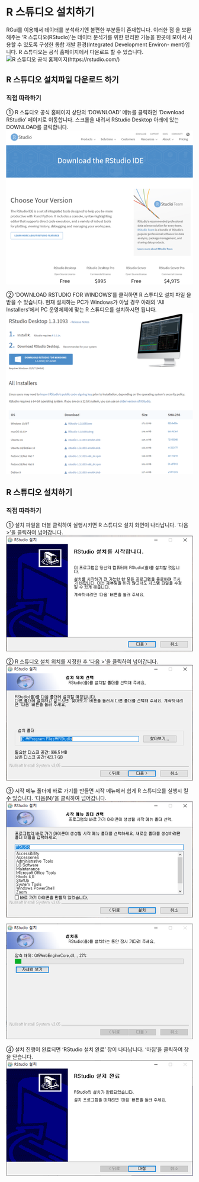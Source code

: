 # R 스튜디오 설치하기
RGui를 이용해서 데이터를 분석하기엔 불편한 부분들이 존재합니다. 이러한 점 을 보완해주는 ‘R 스튜디오(RStudio)’는 데이터 분석가를 위한 편리한 기능을 한곳에 모아서 사용할 수 있도록 구성한 통합 개발 환경(Integrated Development Environ- ment)입니다. R 스튜디오는 공식 홈페이지에서 다운로드 할 수 있습니다.
![R 스튜디오 공식 홈페이지(https://rstudio.com/)](https://github.com/bjpublic/R_data/blob/main/%EC%9D%B4%EB%AF%B8%EC%A7%80/%5B%EA%B7%B8%EB%A6%BC%201-16%5D%20R%20%EC%8A%A4%ED%8A%9C%EB%94%94%EC%98%A4%20%EA%B3%B5%EC%8B%9D%20%ED%99%88%ED%8E%98%EC%9D%B4%EC%A7%80.PNG)

## R 스튜디오 설치파일 다운로드 하기
### 직접 따라하기
① R 스튜디오 공식 홈페이지 상단의 ‘DOWNLOAD’ 메뉴를 클릭하면 ‘Download RStudio’ 페이지로 이동합니다. 스크롤을 내려서 RStudio Desktop 아래에 있는 DOWNLOAD를 클릭합니다.
![R 스튜디오 다운로드 페이지](https://github.com/bjpublic/R_data/blob/main/%EC%9D%B4%EB%AF%B8%EC%A7%80/%5B%EA%B7%B8%EB%A6%BC%201-17%5D%20R%20%EC%8A%A4%ED%8A%9C%EB%94%94%EC%98%A4%20%EB%8B%A4%EC%9A%B4%EB%A1%9C%EB%93%9C%20%ED%8E%98%EC%9D%B4%EC%A7%80.PNG)

② ‘DOWNLOAD RSTUDIO FOR WINDOWS’를 클릭하면 R 스튜디오 설치 파일 을 받을 수 있습니다. 현재 설치하는 PC가 Windows가 아닐 경우 아래의 ‘All Installers’에서 PC 운영체제에 맞는 R 스튜디오를 설치하시면 됩니다.
![R 스튜디오 데스크탑 x.x.x 버전 다운로드 페이지](https://github.com/bjpublic/R_data/blob/main/%EC%9D%B4%EB%AF%B8%EC%A7%80/%5B%EA%B7%B8%EB%A6%BC%201-18%5D%20R%20%EC%8A%A4%ED%8A%9C%EB%94%94%EC%98%A4%20%EB%8D%B0%EC%8A%A4%ED%81%AC%ED%83%91%20x.x.x%20%EB%B2%84%EC%A0%84%20%EB%8B%A4%EC%9A%B4%EB%A1%9C%EB%93%9C%20%ED%8E%98%EC%9D%B4%EC%A7%80.PNG)

## R 스튜디오 설치하기
### 직접 따라하기
① 설치 파일을 더블 클릭하여 실행시키면 R 스튜디오 설치 화면이 나타납니다. ‘다음 >’을 클릭하여 넘어갑니다.
![R 스튜디오 설치 화면](https://github.com/bjpublic/R_data/blob/main/%EC%9D%B4%EB%AF%B8%EC%A7%80/%5B%EA%B7%B8%EB%A6%BC%201-19%5D%20R%20%EC%8A%A4%ED%8A%9C%EB%94%94%EC%98%A4%20%EC%84%A4%EC%B9%98%20%ED%99%94%EB%A9%B4.PNG)  

② R 스튜디오 설치 위치를 지정한 후 ‘다음 >’을 클릭하여 넘어갑니다.
![R 스튜디오 설치 위치 선택 화면](https://github.com/bjpublic/R_data/blob/main/%EC%9D%B4%EB%AF%B8%EC%A7%80/%5B%EA%B7%B8%EB%A6%BC%201-20%5D%20R%20%EC%8A%A4%ED%8A%9C%EB%94%94%EC%98%A4%20%EC%84%A4%EC%B9%98%20%EC%9C%84%EC%B9%98%20%EC%84%A0%ED%83%9D%20%ED%99%94%EB%A9%B4.PNG)

③ 시작 메뉴 폴더에 바로 가기를 만들면 시작 메뉴에서 쉽게 R 스튜디오를 실행시 킬 수 있습니다. ‘다음(N)’을 클릭하여 넘어갑니다.
![R 스튜디오 시작 메뉴 폴더 선택 화면](https://github.com/bjpublic/R_data/blob/main/%EC%9D%B4%EB%AF%B8%EC%A7%80/%5B%EA%B7%B8%EB%A6%BC%201-21%5D%20R%20%EC%8A%A4%ED%8A%9C%EB%94%94%EC%98%A4%20%EC%8B%9C%EC%9E%91%20%EB%A9%94%EB%89%B4%20%ED%8F%B4%EB%8D%94%20%EC%84%A0%ED%83%9D%20%ED%99%94%EB%A9%B4.PNG)

![R 스튜디오 설치 중 화면](https://github.com/bjpublic/R_data/blob/main/%EC%9D%B4%EB%AF%B8%EC%A7%80/%5B%EA%B7%B8%EB%A6%BC%201-22%5D%20R%20%EC%8A%A4%ED%8A%9C%EB%94%94%EC%98%A4%20%EC%84%A4%EC%B9%98%20%EC%A4%91%20%ED%99%94%EB%A9%B4.png)

④ 설치 진행이 완료되면 ‘RStudio 설치 완료’ 창이 나타납니다. ‘마침’을 클릭하여 창을 닫습니다.
![R 스튜디오 설치 완료 화면](https://github.com/bjpublic/R_data/blob/main/%EC%9D%B4%EB%AF%B8%EC%A7%80/%5B%EA%B7%B8%EB%A6%BC%201-23%5D%20R%20%EC%8A%A4%ED%8A%9C%EB%94%94%EC%98%A4%20%EC%84%A4%EC%B9%98%20%EC%99%84%EB%A3%8C%20%ED%99%94%EB%A9%B4.PNG)

